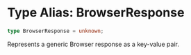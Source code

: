 # Type Alias: BrowserResponse

```ts
type BrowserResponse = unknown;
```

Represents a generic Browser response as a key-value pair.
